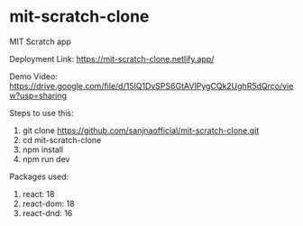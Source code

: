 # mit-scratch-clone
MIT Scratch app

Deployment Link: https://mit-scratch-clone.netlify.app/

Demo Video: https://drive.google.com/file/d/15IQ1DvSPS6GtAVIPygCQk2UghR5dQrco/view?usp=sharing

Steps to use this:
1. git clone https://github.com/sanjnaofficial/mit-scratch-clone.git
2. cd mit-scratch-clone
3. npm install
4. npm run dev

Packages used:
1. react: 18
2. react-dom: 18
3. react-dnd: 16

